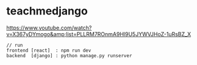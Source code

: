 # teachmedjango
https://www.youtube.com/watch?v=X367yDYmogo&amp;list=PLLRM7ROnmA9Hl9U5JYWVJHoZ-1uRsBZ_X

```shell
// run
frontend [react]  : npm run dev
backend  [django] : python manage.py runserver
```
